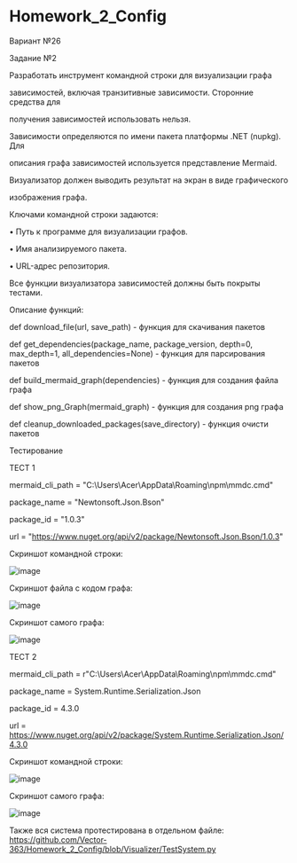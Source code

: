 # Homework_2_Config

Вариант №26

Задание №2

Разработать инструмент командной строки для визуализации графа

зависимостей, включая транзитивные зависимости. Сторонние средства для

получения зависимостей использовать нельзя.

Зависимости определяются по имени пакета платформы .NET (nupkg). Для

описания графа зависимостей используется представление Mermaid.

Визуализатор должен выводить результат на экран в виде графического

изображения графа.

Ключами командной строки задаются:

• Путь к программе для визуализации графов.

• Имя анализируемого пакета.

• URL-адрес репозитория.

Все функции визуализатора зависимостей должны быть покрыты тестами.

Описание функций:

def download_file(url, save_path) - функция для скачивания пакетов
    

def get_dependencies(package_name, package_version, depth=0, max_depth=1, all_dependencies=None) - функция для парсирования пакетов
  

def build_mermaid_graph(dependencies) - функция для создания файла графа 
   

def show_png_Graph(mermaid_graph) - функция для создания png графа
   

def cleanup_downloaded_packages(save_directory) - функция очисти пакетов

Тестирование

ТЕСТ 1 

mermaid_cli_path = "C:\Users\Acer\AppData\Roaming\npm\mmdc.cmd"

package_name = "Newtonsoft.Json.Bson"

package_id = "1.0.3"

url = "https://www.nuget.org/api/v2/package/Newtonsoft.Json.Bson/1.0.3"

Скриншот командной строки:

![image](https://github.com/user-attachments/assets/1f046d6a-ea9a-47fe-a3fa-58e9bbce602c)

Скриншот файла с кодом графа:

![image](https://github.com/user-attachments/assets/d6e292a7-f5c6-43c9-8555-dff2ec84660a)


Скриншот самого графа:

![image](https://github.com/user-attachments/assets/5f93b5af-ff51-44eb-ad6b-0ec030d0f027)

ТЕСТ 2

mermaid_cli_path = r"C:\Users\Acer\AppData\Roaming\npm\mmdc.cmd"

package_name = System.Runtime.Serialization.Json

package_id = 4.3.0

url = https://www.nuget.org/api/v2/package/System.Runtime.Serialization.Json/4.3.0

Скриншот командной строки:

![image](https://github.com/user-attachments/assets/7ab7546d-46b0-4f72-b602-1e55a48d27ba)

Скриншот самого графа:

![image](https://github.com/user-attachments/assets/c4312cce-0544-481b-ada1-7639933cdbc5)

Также вся система протестирована в отдельном файле: https://github.com/Vector-363/Homework_2_Config/blob/Visualizer/TestSystem.py
